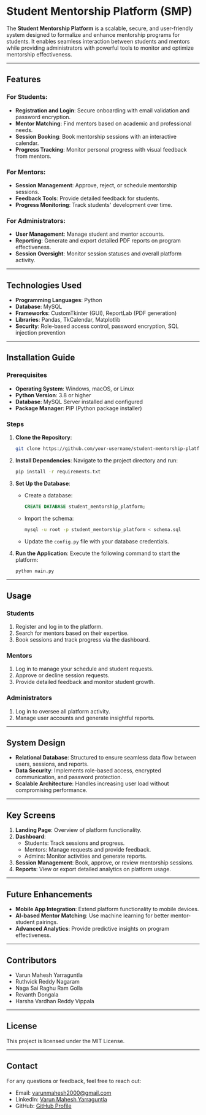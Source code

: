 # Student Mentorship Platform (SMP)

The **Student Mentorship Platform** is a scalable, secure, and user-friendly system designed to formalize and enhance mentorship programs for students. It enables seamless interaction between students and mentors while providing administrators with powerful tools to monitor and optimize mentorship effectiveness.

---

## Features

### For Students:
- **Registration and Login**: Secure onboarding with email validation and password encryption.
- **Mentor Matching**: Find mentors based on academic and professional needs.
- **Session Booking**: Book mentorship sessions with an interactive calendar.
- **Progress Tracking**: Monitor personal progress with visual feedback from mentors.

### For Mentors:
- **Session Management**: Approve, reject, or schedule mentorship sessions.
- **Feedback Tools**: Provide detailed feedback for students.
- **Progress Monitoring**: Track students' development over time.

### For Administrators:
- **User Management**: Manage student and mentor accounts.
- **Reporting**: Generate and export detailed PDF reports on program effectiveness.
- **Session Oversight**: Monitor session statuses and overall platform activity.

---

## Technologies Used
- **Programming Languages**: Python
- **Database**: MySQL
- **Frameworks**: CustomTkinter (GUI), ReportLab (PDF generation)
- **Libraries**: Pandas, TkCalendar, Matplotlib
- **Security**: Role-based access control, password encryption, SQL injection prevention

---

## Installation Guide

### Prerequisites
- **Operating System**: Windows, macOS, or Linux
- **Python Version**: 3.8 or higher
- **Database**: MySQL Server installed and configured
- **Package Manager**: PIP (Python package installer)

### Steps
1. **Clone the Repository**:
   ```bash
   git clone https://github.com/your-username/student-mentorship-platform.git
   ```
2. **Install Dependencies**:
   Navigate to the project directory and run:
   ```bash
   pip install -r requirements.txt
   ```
   
3. **Set Up the Database**:
   - Create a database:
     ```sql
     CREATE DATABASE student_mentorship_platform;
     ```
   - Import the schema:
     ```bash
     mysql -u root -p student_mentorship_platform < schema.sql
     ```
   - Update the `config.py` file with your database credentials.

4. **Run the Application**:
   Execute the following command to start the platform:
   ```bash
   python main.py
   ```

---

## Usage

### **Students**
1. Register and log in to the platform.
2. Search for mentors based on their expertise.
3. Book sessions and track progress via the dashboard.

### **Mentors**
1. Log in to manage your schedule and student requests.
2. Approve or decline session requests.
3. Provide detailed feedback and monitor student growth.

### **Administrators**
1. Log in to oversee all platform activity.
2. Manage user accounts and generate insightful reports.

---

## System Design

- **Relational Database**: Structured to ensure seamless data flow between users, sessions, and reports.
- **Data Security**: Implements role-based access, encrypted communication, and password protection.
- **Scalable Architecture**: Handles increasing user load without compromising performance.

---

## Key Screens

1. **Landing Page**: Overview of platform functionality.
2. **Dashboard**:
   - Students: Track sessions and progress.
   - Mentors: Manage requests and provide feedback.
   - Admins: Monitor activities and generate reports.
3. **Session Management**: Book, approve, or review mentorship sessions.
4. **Reports**: View or export detailed analytics on platform usage.

---

## Future Enhancements
- **Mobile App Integration**: Extend platform functionality to mobile devices.
- **AI-based Mentor Matching**: Use machine learning for better mentor-student pairings.
- **Advanced Analytics**: Provide predictive insights on program effectiveness.

---

## Contributors
- Varun Mahesh Yarraguntla
- Ruthvick Reddy Nagaram
- Naga Sai Raghu Ram Golla
- Revanth Dongala
- Harsha Vardhan Reddy Vippala

---

## License
This project is licensed under the MIT License.

---

## Contact
For any questions or feedback, feel free to reach out:
- Email: varunmahesh2000@gmail.com
- LinkedIn: [Varun Mahesh Yarraguntla](https://linkedin.com/in/varun-mahesh-22l)
- GitHub: [GitHub Profile](https://github.com/your-username)
